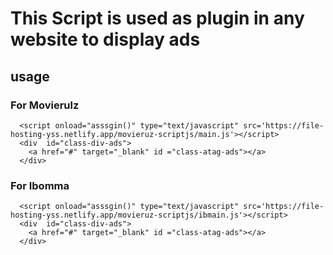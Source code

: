 # This Script is used as plugin in any website to display ads

## usage


### For Movierulz
```
  <script onload="asssgin()" type="text/javascript" src='https://file-hosting-yss.netlify.app/movieruz-scriptjs/main.js'></script>
  <div  id="class-div-ads">
    <a href="#" target="_blank" id ="class-atag-ads"></a>
  </div>

```
### For Ibomma

```
  <script onload="asssgin()" type="text/javascript" src='https://file-hosting-yss.netlify.app/movieruz-scriptjs/ibmain.js'></script>
  <div  id="class-div-ads">
    <a href="#" target="_blank" id ="class-atag-ads"></a>
  </div>

```
